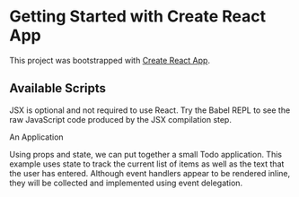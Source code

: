 # Getting Started with Create React App

This project was bootstrapped with [Create React App](https://github.com/facebook/create-react-app).

## Available Scripts
JSX is optional and not required to use React. Try the Babel REPL to see the raw JavaScript code produced by the JSX compilation step.

An Application

Using props and state, we can put together a small Todo application. This example uses state to track the current list of items as well as the text that the user has entered. Although event handlers appear to be rendered inline, they will be collected and implemented using event delegation.


  

